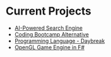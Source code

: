 # Current Projects

- [AI-Powered Search Engine](https://github.com/exokomodo/topick)
- [Coding Bootcamp Alternative](https://github.com/exokomodo/edu)
- [Programming Language - Daybreak](https://github.com/exokomodo/daybreak)
- [OpenGL Game Engine in F#](https://github.com/exokomodo/womb)
